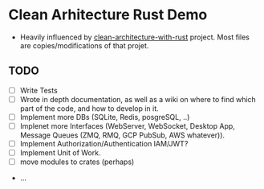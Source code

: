 # Clean Arhitecture Rust Demo
* Heavily influenced by [clean-architecture-with-rust](https://github.com/flosse/clean-architecture-with-rust) project. Most files are copies/modifications of that projet.

## TODO
- [ ] Write Tests
- [ ] Wrote in depth documentation, as well as a wiki on where 
    to find which part of the code, and how to develop in it.
- [ ] Implement more DBs (SQLite, Redis, posgreSQL, ..)
- [ ] Implenet more Interfaces (WebServer, WebSocket, Desktop App,
    Message Queues (ZMQ, RMQ, GCP PubSub, AWS whatever)).
- [ ] Implement Authorization/Authentication IAM/JWT?
- [ ] Implement Unit of Work.
- [ ] move modules to crates (perhaps)
- ...
